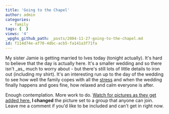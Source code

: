 ```yaml
---
title: 'Going to the Chapel'
author: admin
categories:
  - family
tags: {  }
views: '4'
_wpghs_github_path: _posts/2004-11-27-going-to-the-chapel.md
id: f114d74e-af70-4dbc-acb5-fa141a3f71fa
---
```

<p>My sister Jamie is getting married to Ives today (tonight actually).  It's hard to believe that the day is actually here.  It's a smaller wedding and so there isn't _as_ much to worry about - but there's still lots of little details to iron out (including my shirt).  It's an interesting run up to the day of the wedding to see how well the family copes with all the <a href="http://www.flickr.com/photos/lemon/1737305/">stress</a> and when the wedding finally happens and goes fine, how relaxed and calm everyone is after.</p>
<p>Enough contemplation.  More work to do.  <a href="http://www.flickr.com/groups/jamieandives">Watch for pictures as they get added here.</a>  <strong>I changed</strong> the picture set to a group that anyone can join.  Leave me a comment if you'd like to be included and can't get in right now.</p>
